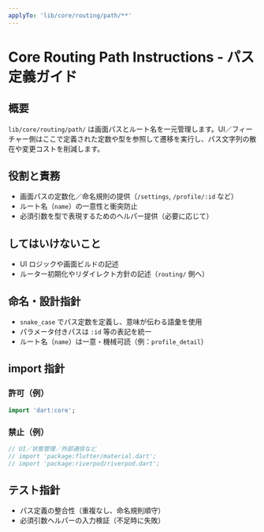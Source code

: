 ```yaml
---
applyTo: 'lib/core/routing/path/**'
---
```


# Core Routing Path Instructions - パス定義ガイド

## 概要
`lib/core/routing/path/` は画面パスとルート名を一元管理します。UI／フィーチャー側はここで定義された定数や型を参照して遷移を実行し、パス文字列の散在や変更コストを削減します。

## 役割と責務
- 画面パスの定数化／命名規則の提供（`/settings`, `/profile/:id` など）
- ルート名（`name`）の一意性と衝突防止
- 必須引数を型で表現するためのヘルパー提供（必要に応じて）

## してはいけないこと
- UI ロジックや画面ビルドの記述
- ルーター初期化やリダイレクト方針の記述（`routing/` 側へ）

## 命名・設計指針
- `snake_case` でパス定数を定義し、意味が伝わる語彙を使用
- パラメータ付きパスは `:id` 等の表記を統一
- ルート名（`name`）は一意・機械可読（例：`profile_detail`）

## import 指針
### 許可（例）
```dart
import 'dart:core';
```
### 禁止（例）
```dart
// UI／状態管理／外部通信など
// import 'package:flutter/material.dart';
// import 'package:riverpod/riverpod.dart';
```

## テスト指針
- パス定義の整合性（重複なし、命名規則順守）
- 必須引数ヘルパーの入力検証（不足時に失敗）